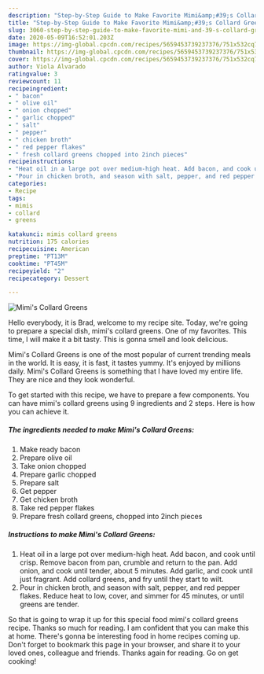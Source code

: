 ```yaml
---
description: "Step-by-Step Guide to Make Favorite Mimi&amp;#39;s Collard Greens"
title: "Step-by-Step Guide to Make Favorite Mimi&amp;#39;s Collard Greens"
slug: 3060-step-by-step-guide-to-make-favorite-mimi-and-39-s-collard-greens
date: 2020-05-09T16:52:01.203Z
image: https://img-global.cpcdn.com/recipes/5659453739237376/751x532cq70/mimis-collard-greens-recipe-main-photo.jpg
thumbnail: https://img-global.cpcdn.com/recipes/5659453739237376/751x532cq70/mimis-collard-greens-recipe-main-photo.jpg
cover: https://img-global.cpcdn.com/recipes/5659453739237376/751x532cq70/mimis-collard-greens-recipe-main-photo.jpg
author: Viola Alvarado
ratingvalue: 3
reviewcount: 11
recipeingredient:
- " bacon"
- " olive oil"
- " onion chopped"
- " garlic chopped"
- " salt"
- " pepper"
- " chicken broth"
- " red pepper flakes"
- " fresh collard greens chopped into 2inch pieces"
recipeinstructions:
- "Heat oil in a large pot over medium-high heat. Add bacon, and cook until crisp. Remove bacon from pan, crumble and return to the pan. Add onion, and cook until tender, about 5 minutes. Add garlic, and cook until just fragrant. Add collard greens, and fry until they start to wilt."
- "Pour in chicken broth, and season with salt, pepper, and red pepper flakes. Reduce heat to low, cover, and simmer for 45 minutes, or until greens are tender."
categories:
- Recipe
tags:
- mimis
- collard
- greens

katakunci: mimis collard greens 
nutrition: 175 calories
recipecuisine: American
preptime: "PT13M"
cooktime: "PT45M"
recipeyield: "2"
recipecategory: Dessert

---
```



![Mimi&#39;s Collard Greens](https://img-global.cpcdn.com/recipes/5659453739237376/751x532cq70/mimis-collard-greens-recipe-main-photo.jpg)

Hello everybody, it is Brad, welcome to my recipe site. Today, we're going to prepare a special dish, mimi&#39;s collard greens. One of my favorites. This time, I will make it a bit tasty. This is gonna smell and look delicious.

Mimi&#39;s Collard Greens is one of the most popular of current trending meals in the world. It is easy, it is fast, it tastes yummy. It's enjoyed by millions daily. Mimi&#39;s Collard Greens is something that I have loved my entire life. They are nice and they look wonderful.




To get started with this recipe, we have to prepare a few components. You can have mimi&#39;s collard greens using 9 ingredients and 2 steps. Here is how you can achieve it.

<!--inarticleads1-->

##### The ingredients needed to make Mimi&#39;s Collard Greens:

1. Make ready  bacon
1. Prepare  olive oil
1. Take  onion chopped
1. Prepare  garlic chopped
1. Prepare  salt
1. Get  pepper
1. Get  chicken broth
1. Take  red pepper flakes
1. Prepare  fresh collard greens, chopped into 2inch pieces




<!--inarticleads2-->

##### Instructions to make Mimi&#39;s Collard Greens:

1. Heat oil in a large pot over medium-high heat. Add bacon, and cook until crisp. Remove bacon from pan, crumble and return to the pan. Add onion, and cook until tender, about 5 minutes. Add garlic, and cook until just fragrant. Add collard greens, and fry until they start to wilt.
1. Pour in chicken broth, and season with salt, pepper, and red pepper flakes. Reduce heat to low, cover, and simmer for 45 minutes, or until greens are tender.




So that is going to wrap it up for this special food mimi&#39;s collard greens recipe. Thanks so much for reading. I am confident that you can make this at home. There's gonna be interesting food in home recipes coming up. Don't forget to bookmark this page in your browser, and share it to your loved ones, colleague and friends. Thanks again for reading. Go on get cooking!
